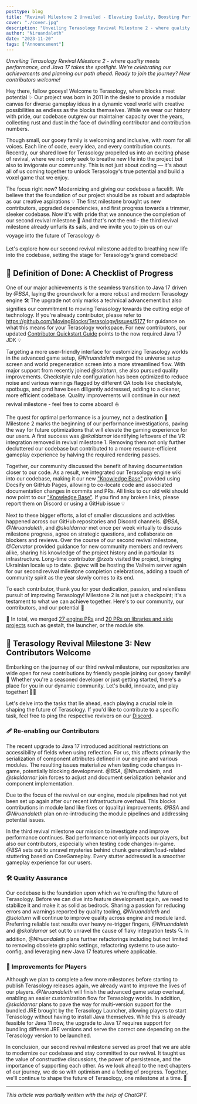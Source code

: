 ```yaml
---
posttype: blog
title: "Revival Milestone 2 Unveiled - Elevating Quality, Boosting Performance, Advancing to Java 17!"
cover: "./cover.jpg"
description: "Unveiling Terasology Revival Milestone 2 - where quality meets performance, and Java 17 takes the spotlight. We’re celebrating our achievements and planning our path ahead. Ready to join the journey? New contributors welcome!"
author: "Niruandaleth"
date: "2023-11-20"
tags: ["Announcement"]
---
```


_Unveiling Terasology Revival Milestone 2 - where quality meets performance, and Java 17 takes the spotlight.
We’re celebrating our achievements and planning our path ahead.
Ready to join the journey? New contributors welcome!_

Hey there, fellow gooeys! Welcome to Terasology, where blocks meet potential ✨
Our project was born in 2011 in the desire to provide a modular canvas for diverse gameplay ideas in a dynamic voxel world with creative possibilities as endless as the blocks themselves.
While we wear our history with pride, our codebase outgrew our maintainer capacity over the years, collecting rust and dust in the face of dwindling contributor and contribution numbers.

Though small, our gooey family is welcoming and inclusive, with room for all voices. Each line of code, every idea, and every contribution counts. 
Recently, our shared love for Terasology propelled us into an exciting phase of revival, where we not only seek to breathe new life into the project but also to invigorate our community.
This is not just about coding — it's about all of us coming together to unlock Terasology's true potential and build a voxel game that we enjoy.

The focus right now? Modernizing and giving our codebase a facelift. We believe that the foundation of our project should be as robust and adaptable as our creative aspirations 💡
The first milestone brought us new contributors, upgraded dependencies, and first progress towards a trimmer, sleeker codebase.
Now it's with pride that we announce the completion of our second revival milestone 🎉
And that's not the end - the third revival milestone already unfurls its sails, and we invite you to join us on our voyage into the future of Terasology ⛵

Let's explore how our second revival milestone added to breathing new life into the codebase, setting the stage for Terasology's grand comeback!

## 📜 Definition of Done: A Checklist of Progress

One of our major achievements is the seamless transition to Java 17 driven by _@BSA_, laying the groundwork for a more robust and modern Terasology engine 🛠️
The upgrade not only marks a technical advancement but also signifies our commitment to moving Terasology towards the cutting edge of technology.
If you're already contributor, please refer to https://github.com/MovingBlocks/Terasology/issues/5177 for guidance on what this means for your Terasology workspace.
For new contributors, our updated [Contributor Quickstart Guide](https://terasology.org/Terasology/#/Contributor-Quick-Start) points to the now required Java 17 JDK 💡

Targeting a more user-friendly interface for customizing Terasology worlds in the advanced game setup, _@Niruandaleth_ merged the universe setup screen and world pregeneration screen into a more streamlined flow. With major support from recently joined _@soloturn_, she also pursued quality improvements. Checkstyle rule configuration has been optimized to reduce noise and various warnings flagged by different QA tools like checkstyle, spotbugs, and pmd have been diligently addressed, adding to a cleaner, more efficient codebase.
Quality improvements will continue in our next revival milestone - feel free to come aboard! ⛵

The quest for optimal performance is a journey, not a destination 🚀
Milestone 2 marks the beginning of our performance investigations, paving the way for future optimizations that will elevate the gaming experience for our users.
A first success was _@skaldarnar_ identifying leftovers of the VR integration removed in revival milestone 1.
Removing them not only further decluttered our codebase but contributed to a more resource-efficient gameplay experience by halving the required rendering passes.

Together, our community discussed the benefit of having documentation closer to our code.
As a result, we integrated our Terasology engine wiki into our codebase, making it our new ["Knowledge Base"](https://terasology.org/Terasology/#/) provided using Docsify on GitHub Pages, allowing to co-locate code and associated documentation changes in commits and PRs.
All links to our old wiki should now point to our ["Knowledge Base"](https://terasology.org/Terasology/#/). If you find any broken links, please report them on Discord or using a GitHub issue 💡

Next to these bigger efforts, a lot of smaller discussions and activities happened across our GitHub repositories and Discord channels.
_@BSA_, _@Niruandaleth_, and _@skaldarnar_ met once per week virtually to discuss milestone progress, agree on strategic questions, and collaborate on blockers and reviews.
Over the course of our second revival milestone, _@Cervator_ provided guidance for new community members and revivers alike, sharing his knowledge of the project history and in particular its infrastructure.
Long-time contributor _@rzats_ visited the project, bringing Ukrainian locale up to date.
_@qwc_ will be hosting the Valheim server again for our second revival milestone completion celebrations, adding a touch of community spirit as the year slowly comes to its end.

To each contributor, thank you for your dedication, passion, and relentless pursuit of improving Terasology!
Milestone 2 is not just a checkpoint; it's a testament to what we can achieve together.
Here's to our community, our contributors, and our potential 🌈

🎉 In total, we merged [27 engine PRs](https://github.com/MovingBlocks/Terasology/pulls?page=1&q=is%3Apr+sort%3Aupdated-desc+is%3Amerged+merged%3A2023-09-11..2023-11-19) and [20 PRs on libraries and side projects](https://github.com/search?q=-repo%3Amovingblocks%2Fterasology+org%3Amovingblocks+is%3Apr+merged%3A2023-09-11..2023-11-19+&type=pullrequests&p=2) such as gestalt, the launcher, or the module site.

## 🚀 Terasology Revival Milestone 3: New Contributors Welcome

Embarking on the journey of our third revival milestone, our repositories are wide open for new contributions by friendly people joining our gooey family! 🌟
Whether you're a seasoned developer or just getting started, there's a place for you in our dynamic community. Let's build, innovate, and play together! 🚀💬

Let's delve into the tasks that lie ahead, each playing a crucial role in shaping the future of Terasology.
If you'd like to contribute to a specific task, feel free to ping the respective revivers on our [Discord](https://discord.gg/terasology).

### 🩹 Re-enabling our Contributors

The recent upgrade to Java 17 introduced additional restrictions on accessibility of fields when using reflection.
For us, this affects primarily the serialization of component attributes defined in our engine and various modules.
The resulting issues materialize when testing code changes in-game, potentially blocking development.
_@BSA_, _@Niruandaleth_, and _@skaldarnar_ join forces to adjust and document serialization behavior and component implementation.

Due to the focus of the revival on our engine, module pipelines had not yet been set up again after our recent infrastructure overhaul.
This blocks contributions in module land like fixes or (quality) improvements. 
_@BSA_ and _@Niruandaleth_ plan on re-introducing the module pipelines and addressing potential issues.

In the third revival milestone our mission to investigate and improve performance continues.
Bad performance not only impacts our players, but also our contributors, especially when testing code changes in-game.
_@BSA_ sets out to unravel mysteries behind chunk generation/load-related stuttering based on CoreGameplay. Every stutter addressed is a smoother gameplay experience for our users.

### 🛠️ Quality Assurance

Our codebase is the foundation upon which we're crafting the future of Terasology.
Before we can dive into feature development again, we need to stabilize it and make it as solid as bedrock.
Sharing a passion for reducing errors and warnings reported by quality tooling, _@Niruandaleth_ and _@soloturn_ will continue to improve quality across engine and module land.
Preferring reliable test results over heavy re-trigger fingers, _@Niruandaleth_ and _@skaldarnar_ set out to unravel the cause of flaky integration tests 🔍
In addition, _@Niruandaleth_ plans further refactorings including but not limited to removing obsolete graphic settings, refactoring systems to use auto-config, and leveraging new Java 17 features where applicable.

### 🌟 Improvements for Players

Although we plan to complete a few more milestones before starting to publish Terasology releases again, we already want to improve the lives of our players.
_@Niruandaleth_ will finish the advanced game setup overhaul, enabling an easier customization flow for Terasology worlds.
In addition, _@skaldarnar_ plans to pave the way for multi-version support for the bundled JRE brought by the Terasology Launcher, allowing players to start Terasology without having to install Java themselves. While this is already feasible for Java 11 now, the upgrade to Java 17 requires support for bundling different JRE versions and serve the correct one depending on the Terasology version to be launched.

In conclusion, our second revival milestone served as proof that we are able to modernize our codebase and stay committed to our revival.
It taught us the value of constructive discussions, the power of persistence, and the importance of supporting each other.
As we look ahead to the next chapters of our journey, we do so with optimism and a feeling of progress.
Together, we'll continue to shape the future of Terasology, one milestone at a time. 🌠

---

_This article was partially written with the help of ChatGPT._
